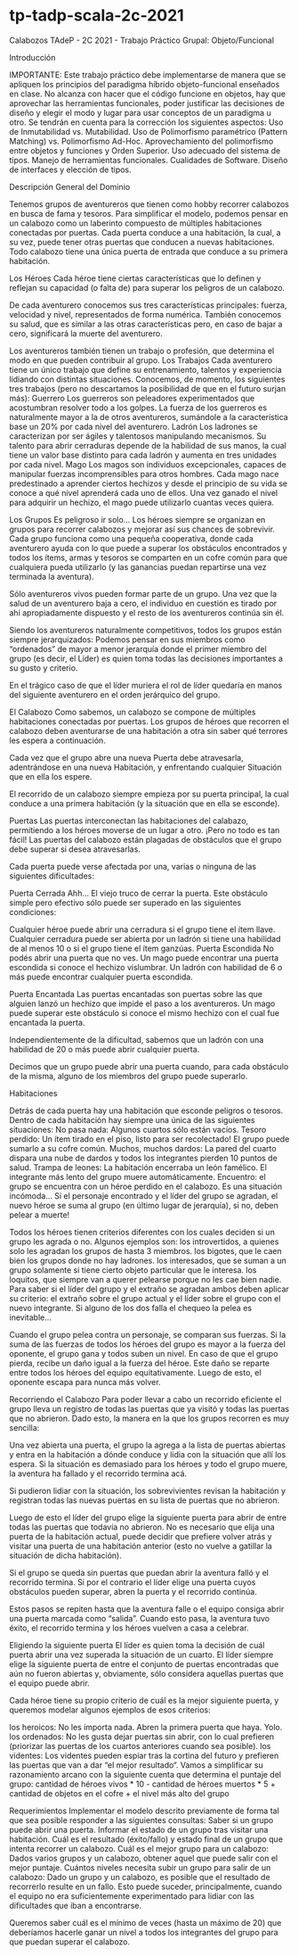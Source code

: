 # tp-tadp-scala-2c-2021

Calabozos
TAdeP - 2C 2021 - Trabajo Práctico Grupal: Objeto/Funcional

Introducción

IMPORTANTE: Este trabajo práctico debe implementarse de manera que se apliquen los principios del paradigma híbrido objeto-funcional enseñados en clase. No alcanza con hacer que el código funcione en objetos, hay que aprovechar las herramientas funcionales, poder justificar las decisiones de diseño y elegir el modo y lugar para usar conceptos de un paradigma u otro.
Se tendrán en cuenta para la corrección los siguientes aspectos:
Uso de Inmutabilidad vs. Mutabilidad.
Uso de Polimorfismo paramétrico (Pattern Matching) vs. Polimorfismo Ad-Hoc.
Aprovechamiento del polimorfismo entre objetos y funciones y Orden Superior.
Uso adecuado del sistema de tipos.
Manejo de herramientas funcionales.
Cualidades de Software.
Diseño de interfaces y elección de tipos.


Descripción General del Dominio

Tenemos grupos de aventureros que tienen como hobby recorrer calabozos en busca de fama y tesoros.
Para simplificar el modelo, podemos pensar en un calabozo como un laberinto compuesto de múltiples habitaciones conectadas por puertas. Cada puerta conduce a una habitación, la cual, a su vez, puede tener otras puertas que conducen a nuevas habitaciones. Todo calabozo tiene una única puerta de entrada que conduce a su primera habitación.

Los Héroes
Cada héroe tiene ciertas características que lo definen y reflejan su capacidad (o falta de) para superar los peligros de un calabozo.

De cada aventurero conocemos sus tres características principales: fuerza, velocidad y nivel, representados de forma numérica. También conocemos su salud, que es similar a las otras características pero, en caso de bajar a cero, significará la muerte del aventurero.

Los aventureros también tienen un trabajo o profesión, que determina el modo en que pueden contribuir al grupo.
Los Trabajos
Cada aventurero tiene un único trabajo que define su entrenamiento, talentos y experiencia lidiando con distintas situaciones. Conocemos, de momento, los siguientes tres trabajos (pero no descartamos la posibilidad de que en el futuro surjan más):
Guerrero
Los guerreros son peleadores experimentados que acostumbran resolver todo a los golpes. La fuerza de los guerreros es naturalmente mayor a la de otros aventureros, sumándole a la característica base un 20% por cada nivel del aventurero.
Ladrón
Los ladrones se caracterizan por ser ágiles y talentosos manipulando mecanismos. Su talento para abrir cerraduras depende de la habilidad de sus manos, la cual tiene un valor base distinto para cada ladrón y aumenta en tres unidades por cada nivel.
Mago
Los magos son individuos excepcionales, capaces de manipular fuerzas incomprensibles para otros hombres. Cada mago nace predestinado a aprender ciertos hechizos y desde el principio de su vida se conoce a qué nivel aprenderá cada uno de ellos. Una vez ganado el nivel para adquirir un hechizo, el mago puede utilizarlo cuantas veces quiera.


Los Grupos
Es peligroso ir solo… Los héroes siempre se organizan en grupos para recorrer calabozos y mejorar así sus chances de sobrevivir. Cada grupo funciona como una pequeña cooperativa, donde cada aventurero ayuda con lo que puede a superar los obstáculos encontrados y todos los ítems, armas y tesoros se comparten en un cofre común para que cualquiera pueda utilizarlo (y las ganancias puedan repartirse una vez terminada la aventura).

Sólo aventureros vivos pueden formar parte de un grupo. Una vez que la salud de un aventurero baja a cero, el individuo en cuestión es tirado por ahí apropiadamente dispuesto y el resto de los aventureros continúa sin él.

Siendo los aventureros naturalmente competitivos, todos los grupos están siempre jerarquizados: Podemos pensar en sus miembros como “ordenados” de mayor a menor jerarquía donde el primer miembro del grupo (es decir, el Líder) es quien toma todas las decisiones importantes a su gusto y criterio.

En el trágico caso de que el líder muriera el rol de líder quedaría en manos del siguiente aventurero en el orden jerárquico del grupo.

El Calabozo
Como sabemos, un calabozo se compone de múltiples habitaciones conectadas por puertas. Los grupos de héroes que recorren el calabozo deben aventurarse de una habitación a otra sin saber qué terrores les espera a continuación.

Cada vez que el grupo abre una nueva Puerta debe atravesarla, adentrándose en una nueva Habitación, y enfrentando cualquier Situación que en ella los espere.

El recorrido de un calabozo siempre empieza por su puerta principal, la cual conduce a una primera habitación (y la situación que en ella se esconde).

Puertas
Las puertas interconectan las habitaciones del calabazo, permitiendo a los héroes moverse de un lugar a otro. ¡Pero no todo es tan fácil! Las puertas del calabozo están plagadas de obstáculos que el grupo debe superar si desea atravesarlas.

Cada puerta puede verse afectada por una, varias o ninguna de las siguientes dificultades:

Puerta Cerrada
Ahh… El viejo truco de cerrar la puerta. Este obstáculo simple pero efectivo sólo puede ser superado en las siguientes condiciones:

Cualquier héroe puede abrir una cerradura si el grupo tiene el ítem llave.
Cualquier cerradura puede ser abierta por un ladrón si tiene una habilidad de al menos 10 o si el grupo tiene el ítem ganzúas.
Puerta Escondida
No podés abrir una puerta que no ves.
Un mago puede encontrar una puerta escondida si conoce el hechizo vislumbrar.
Un ladrón con habilidad de 6 o más puede encontrar cualquier puerta escondida.

Puerta Encantada
Las puertas encantadas son puertas sobre las que alguien lanzó un hechizo que impide el paso a los aventureros. Un mago puede superar este obstáculo si conoce el mismo hechizo con el cual fue encantada la puerta.


Independientemente de la dificultad, sabemos que un ladrón con una habilidad de 20 o más puede abrir cualquier puerta.

Decimos que un grupo puede abrir una puerta cuando, para cada obstáculo de la misma, alguno de los miembros del grupo puede superarlo.

Habitaciones

Detrás de cada puerta hay una habitación que esconde peligros o tesoros. Dentro de cada habitación hay siempre una única de las siguientes situaciones: 
No pasa nada: Algunos cuartos sólo están vacíos.
Tesoro perdido: Un ítem tirado en el piso, listo para ser recolectado! El grupo puede sumarlo a su cofre común.
Muchos, muchos dardos: La pared del cuarto dispara una nube de dardos y todos los integrantes pierden 10 puntos de salud.
Trampa de leones: La habitación encerraba un león famélico. El integrante más lento del grupo muere automáticamente.
Encuentro: el grupo se encuentra con un héroe perdido en el calabozo. Es una situación incómoda… Si el personaje encontrado y el líder del grupo se agradan, el nuevo héroe se suma al grupo (en último lugar de jerarquía), si no, deben pelear a muerte!


Todos los héroes tienen criterios diferentes con los cuales deciden si un grupo les agrada o no. Algunos ejemplos son:
los introvertidos, a quienes solo les agradan los grupos de hasta 3 miembros.
los bigotes, que le caen bien los grupos donde no hay ladrones.
los interesados, que se suman a un grupo solamente si tiene cierto objeto particular que le interesa.
los loquitos, que siempre van a querer pelearse porque no les cae bien nadie.
Para saber si el líder del grupo y el extraño se agradan ambos deben aplicar su criterio: el extraño sobre el grupo actual y el líder sobre el grupo con el nuevo integrante. Si alguno de los dos falla el chequeo la pelea es inevitable... 

Cuando el grupo pelea contra un personaje, se comparan sus fuerzas. Si la suma de las fuerzas de todos los héroes del grupo es mayor a la fuerza del oponente, el grupo gana y todos suben un nivel.
En caso de que el grupo pierda, recibe un daño igual a la fuerza del héroe. Este daño se reparte entre todos los héroes del equipo equitativamente. Luego de esto, el oponente escapa para nunca más volver.

Recorriendo el Calabozo
Para poder llevar a cabo un recorrido eficiente el grupo lleva un registro de todas las puertas que ya visitó y todas las puertas que no abrieron. Dado esto, la manera en la que los grupos recorren es muy sencilla:

Una vez abierta una puerta, el grupo la agrega a la lista de puertas abiertas y entra en la habitación a dónde conduce y lidia con la situación que allí los espera. Si la situación es demasiado para los héroes y todo el grupo muere, la aventura ha fallado y el recorrido termina acá.


Si pudieron lidiar con la situación, los sobrevivientes revisan la habitación y registran todas las nuevas puertas en su lista de puertas que no abrieron. 


Luego de esto el líder del grupo elige la siguiente puerta para abrir de entre todas las puertas que todavía no abrieron. No es necesario que elija una puerta de la habitación actual, puede decidir que prefiere volver atrás y visitar una puerta de una habitación anterior (esto no vuelve a gatillar la situación de dicha habitación).


Si el grupo se queda sin puertas que puedan abrir la aventura falló y el recorrido termina. Si por el contrario el líder elige una puerta cuyos obstáculos pueden superar, abren la puerta y el recorrido continúa.


Estos pasos se repiten hasta que la aventura falle o el equipo consiga abrir una puerta marcada como “salida”. Cuando esto pasa, la aventura tuvo éxito, el recorrido termina y los héroes vuelven a casa a celebrar.

Eligiendo la siguiente puerta
El líder es quien toma la decisión de cuál puerta abrir una vez superada la situación de un cuarto. El líder siempre elige la siguiente puerta de entre el conjunto de puertas encontradas que aún no fueron abiertas y, obviamente, sólo considera aquellas puertas que el equipo puede abrir.
 
Cada héroe tiene su propio criterio de cuál es la mejor siguiente puerta, y queremos modelar algunos ejemplos de esos criterios:


los heroicos: No les importa nada. Abren la primera puerta que haya. Yolo.
los ordenados: No les gusta dejar puertas sin abrir, con lo cual prefieren (priorizar las puertas de los cuartos anteriores cuando sea posible).
los videntes: Los videntes pueden espiar tras la cortina del futuro y prefieren las puertas que van a dar “el mejor resultado“. Vamos a simplificar su razonamiento arcano con la siguiente cuenta que determina el puntaje del grupo:
cantidad de héroes vivos * 10 - cantidad de héroes muertos * 5 + cantidad de objetos en el cofre + el nivel más alto del grupo


Requerimientos
Implementar el modelo descrito previamente de forma tal que sea posible responder a las siguientes consultas:
Saber si un grupo puede abrir una puerta.
Informar el estado de un grupo tras visitar una habitación.
Cuál es el resultado (éxito/fallo) y estado final de un grupo que intenta recorrer un calabozo.
Cuál es el mejor grupo para un calabozo:
Dados varios grupos y un calabozo, obtener aquel que puede salir con el mejor puntaje.
Cuántos niveles necesita subir un grupo para salir de un calabozo:
Dado un grupo y un calabozo, es posible que el resultado de recorrerlo resulte en un fallo. Esto puede suceder, principalmente, cuando el equipo no era suficientemente experimentado para lidiar con las dificultades que iban a encontrarse.

Queremos saber cuál es el mínimo de veces (hasta un máximo de 20) que deberíamos hacerle ganar un nivel a todos los integrantes del grupo para que puedan superar el calabozo.

